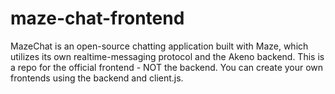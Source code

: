 # maze-chat-frontend
 MazeChat is an open-source chatting application built with Maze, which utilizes its own realtime-messaging protocol and the Akeno backend. This is a repo for the official frontend - NOT the backend. You can create your own frontends using the backend and client.js.
